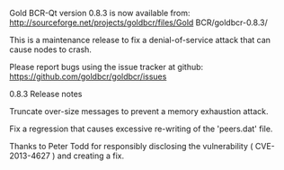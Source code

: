 Gold BCR-Qt version 0.8.3 is now available from:
  http://sourceforge.net/projects/goldbcr/files/Gold BCR/goldbcr-0.8.3/

This is a maintenance release to fix a denial-of-service attack that
can cause nodes to crash.

Please report bugs using the issue tracker at github:
  https://github.com/goldbcr/goldbcr/issues

0.8.3 Release notes

Truncate over-size messages to prevent a memory exhaustion attack.

Fix a regression that causes excessive re-writing of the 'peers.dat' file.


Thanks to Peter Todd for responsibly disclosing the vulnerability
( CVE-2013-4627 ) and creating a fix.

